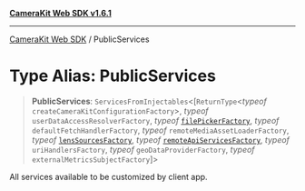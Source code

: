 [**CameraKit Web SDK v1.6.1**](../README.md)

***

[CameraKit Web SDK](../globals.md) / PublicServices

# Type Alias: PublicServices

> **PublicServices**: `ServicesFromInjectables`\<[`ReturnType`\<*typeof* `createCameraKitConfigurationFactory`\>, *typeof* `userDataAccessResolverFactory`, *typeof* [`filePickerFactory`](../functions/filePickerFactory.md), *typeof* `defaultFetchHandlerFactory`, *typeof* `remoteMediaAssetLoaderFactory`, *typeof* [`lensSourcesFactory`](../functions/lensSourcesFactory.md), *typeof* [`remoteApiServicesFactory`](../functions/remoteApiServicesFactory.md), *typeof* `uriHandlersFactory`, *typeof* `geoDataProviderFactory`, *typeof* `externalMetricsSubjectFactory`]\>

All services available to be customized by client app.
